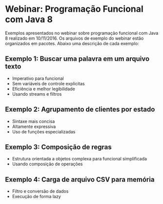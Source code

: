 # Webinar: Programação Funcional com Java 8

Exemplos apresentados no webinar sobre programação funcional com Java 8 realizado em 10/11/2016.
Os arquivos de exemplo do webinar estão organizados em pacotes. Abaixo uma descrição de cada exemplo:

## Exemplo 1: Buscar uma palavra em um arquivo texto


* Imperativo para funcional
* Sem variáveis de controle explícitas
* Eficiência e melhor legibilidade
* Usando streams e filtros

## Exemplo 2: Agrupamento de clientes por estado


* Sintaxe mais concisa
* Altamente expressiva
* Uso de funções especializadas

## Exemplo 3: Composição de regras


* Estrutura orientada a objetos complexa para funcional simplificada
* Usando composição de operações

## Exemplo 4: Carga de arquivo CSV para memória

* Filtro e conversão de dados
* Execução de forma lazy
